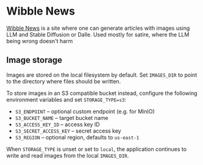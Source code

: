 # Wibble News

[Wibble News](https://wibble.news) is a site where one can generate articles with images using LLM and Stable Diffusion or Dalle. Used mostly for satire, where the LLM being wrong doesn't harm

## Image storage

Images are stored on the local filesystem by default. Set `IMAGES_DIR` to
point to the directory where files should be written.

To store images in an S3 compatible bucket instead, configure the following
environment variables and set `STORAGE_TYPE=s3`:

- `S3_ENDPOINT` – optional custom endpoint (e.g. for MinIO)
- `S3_BUCKET_NAME` – target bucket name
- `S3_ACCESS_KEY_ID` – access key ID
- `S3_SECRET_ACCESS_KEY` – secret access key
- `S3_REGION` – optional region, defaults to `us-east-1`

When `STORAGE_TYPE` is unset or set to `local`, the application continues to
write and read images from the local `IMAGES_DIR`.
